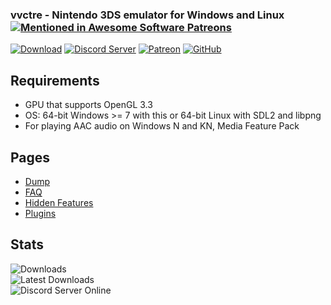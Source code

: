 ### vvctre - Nintendo 3DS emulator for Windows and Linux [![Mentioned in Awesome Software Patreons](https://awesome.re/mentioned-badge.svg)](https://github.com/uraimo/awesome-software-patreons)

[![Download](https://img.shields.io/badge/Download-brightgreen)](https://github.com/vvanelslande/vvctre/releases)
[![Discord Server](https://img.shields.io/badge/Discord%20Server-brightgreen)](https://discord.gg/hVxCyb5)
[![Patreon](https://img.shields.io/badge/Patreon-brightgreen)](https://www.patreon.com/vvctre)
[![GitHub](https://img.shields.io/badge/GitHub-brightgreen)](https://github.com/vvanelslande/vvctre)

## Requirements 
- GPU that supports OpenGL 3.3
- OS: 64-bit Windows >= 7 with this or 64-bit Linux with SDL2 and libpng
- For playing AAC audio on Windows N and KN, Media Feature Pack

## Pages

- [Dump](https://vvanelslande.github.io/vvctre/Dump)
- [FAQ](https://vvanelslande.github.io/vvctre/FAQ)
- [Hidden Features](https://vvanelslande.github.io/vvctre/Hidden-Features)
- [Plugins](https://vvanelslande.github.io/vvctre/Plugins)

## Stats

![Downloads](https://img.shields.io/github/downloads/vvanelslande/vvctre/total?label=Downloads&color=brightgreen&labelColor=brightgreen)  
![Latest Downloads](https://img.shields.io/github/downloads/vvanelslande/vvctre/latest/total?label=Latest%20Downloads&color=brightgreen&labelColor=brightgreen)  
![Discord Server Online](https://img.shields.io/discord/692523028046676048?label=Discord%20Server&color=brightgreen&labelColor=brightgreen)